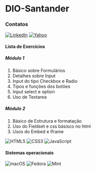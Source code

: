 # DIO-Santander

### Contatos

[![LinkedIn](https://img.shields.io/badge/LinkedIn-0077B5?style=for-the-badge&logo=linkedin&logoColor=white)](https://www.linkedin.com/in/marcelovidal85/)
[![Yahoo](https://img.shields.io/badge/-Email-000?style=for-the-badge&logo=microsoft-outlook&logoColor=007BFF)](mailto:marcelovidal85@yahoo.com.br)

#### Lista de Exercícios

##### Módulo 1

1. Básico sobre Formulários
2. Detalhes sobre Input
3. Input do tipo Checkbox e Radio
4. Tipos e funções dos botões
5. Input select e option
6. Uso de Textarea

##### Módulo 2

1. Básico de Estrutura e formatação
2. Uso do Fieldset e css básisco no html
3. Usos do Embed e Iframe

![HTML5](https://img.shields.io/badge/HTML5-E34F26?style=for-the-badge&logo=html5&logoColor=white)
![CSS3](https://img.shields.io/badge/CSS3-1572B6?style=for-the-badge&logo=css3&logoColor=white)
![JavaScript](https://img.shields.io/badge/JavaScript-F7DF1E?style=for-the-badge&logo=javascript&logoColor=black)

#### Sistemas operacionais

![macOS](https://img.shields.io/badge/mac%20os-000000?style=for-the-badge&logo=macos&logoColor=F0F0F0)
![Fedora](https://img.shields.io/badge/Fedora-294172?style=for-the-badge&logo=fedora&logoColor=white)
![Mint](https://img.shields.io/badge/Linux%20Mint-87CF3E?style=for-the-badge&logo=Linux%20Mint&logoColor=white)
